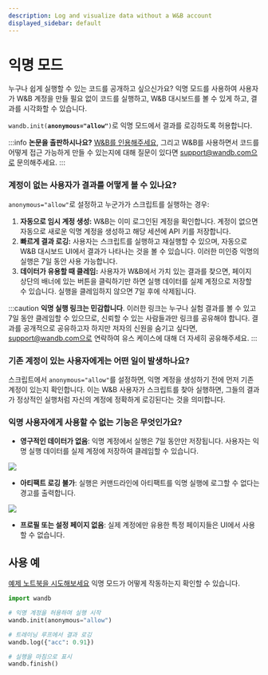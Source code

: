 ```yaml
---
description: Log and visualize data without a W&B account
displayed_sidebar: default
---
```


# 익명 모드

누구나 쉽게 실행할 수 있는 코드를 공개하고 싶으신가요? 익명 모드를 사용하여 사용자가 W&B 계정을 만들 필요 없이 코드를 실행하고, W&B 대시보드를 볼 수 있게 하고, 결과를 시각화할 수 있습니다.

`wandb.init(`**`anonymous="allow"`**`)`로 익명 모드에서 결과를 로깅하도록 허용합니다.

:::info
**논문을 출판하시나요?** [W&B를 인용해주세요](https://docs.wandb.ai/company/academics#bibtex-citation), 그리고 W&B를 사용하면서 코드를 어떻게 접근 가능하게 만들 수 있는지에 대해 질문이 있다면 support@wandb.com으로 문의해주세요.
:::

### 계정이 없는 사용자가 결과를 어떻게 볼 수 있나요?

`anonymous="allow"`로 설정하고 누군가가 스크립트를 실행하는 경우:

1. **자동으로 임시 계정 생성:** W&B는 이미 로그인된 계정을 확인합니다. 계정이 없으면 자동으로 새로운 익명 계정을 생성하고 해당 세션에 API 키를 저장합니다.
2. **빠르게 결과 로깅:** 사용자는 스크립트를 실행하고 재실행할 수 있으며, 자동으로 W&B 대시보드 UI에서 결과가 나타나는 것을 볼 수 있습니다. 이러한 미인증 익명의 실행은 7일 동안 사용 가능합니다.
3. **데이터가 유용할 때 클레임:** 사용자가 W&B에서 가치 있는 결과를 찾으면, 페이지 상단의 배너에 있는 버튼을 클릭하기만 하면 실행 데이터를 실제 계정으로 저장할 수 있습니다. 실행을 클레임하지 않으면 7일 후에 삭제됩니다.

:::caution
**익명 실행 링크는 민감합니다**. 이러한 링크는 누구나 실험 결과를 볼 수 있고 7일 동안 클레임할 수 있으므로, 신뢰할 수 있는 사람들과만 링크를 공유해야 합니다. 결과를 공개적으로 공유하고자 하지만 저자의 신원을 숨기고 싶다면, support@wandb.com으로 연락하여 유스 케이스에 대해 더 자세히 공유해주세요.
:::

### 기존 계정이 있는 사용자에게는 어떤 일이 발생하나요?

스크립트에서 `anonymous="allow"`를 설정하면, 익명 계정을 생성하기 전에 먼저 기존 계정이 있는지 확인합니다. 이는 W&B 사용자가 스크립트를 찾아 실행하면, 그들의 결과가 정상적인 실행처럼 자신의 계정에 정확하게 로깅된다는 것을 의미합니다.

### 익명 사용자에게 사용할 수 없는 기능은 무엇인가요?

*   **영구적인 데이터가 없음**: 익명 계정에서 실행은 7일 동안만 저장됩니다. 사용자는 익명 실행 데이터를 실제 계정에 저장하여 클레임할 수 있습니다.

![](@site/static/images/app_ui/anon_mode_no_data.png)

*   **아티팩트 로깅 불가**: 실행은 커맨드라인에 아티팩트를 익명 실행에 로그할 수 없다는 경고를 출력합니다.

![](@site/static/images/app_ui/anon_example_warning.png)

* **프로필 또는 설정 페이지 없음**: 실제 계정에만 유용한 특정 페이지들은 UI에서 사용할 수 없습니다.

## 사용 예

[예제 노트북을 시도해보세요](http://bit.ly/anon-mode) 익명 모드가 어떻게 작동하는지 확인할 수 있습니다.

```python
import wandb

# 익명 계정을 허용하며 실행 시작
wandb.init(anonymous="allow")

# 트레이닝 루프에서 결과 로깅
wandb.log({"acc": 0.91})

# 실행을 마침으로 표시
wandb.finish()
```